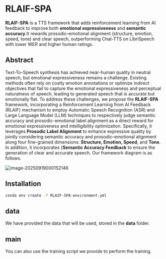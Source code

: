 # RLAIF-SPA

**RLAIF-SPA** is a TTS framework that adds reinforcement learning from AI feedback to improve both **emotional expressiveness** and **semantic accuracy**.It rewards prosodic–emotional alignment (structure, emotion, speed, tone) and clear speech, outperforming Chat-TTS on LibriSpeech with lower WER and higher human ratings.

## Abstract

Text-To-Speech synthesis has achieved near-human quality in neutral speech, but emotional expressiveness remains a challenge. Existing methods often rely on costly emotion annotations or optimize indirect objectives that fail to capture the emotional expressiveness and perceptual naturalness of speech, leading to generated speech that is accurate but emotionally flat. To address these challenges, we propose the  **RLAIF-SPA** framework, incorporating a Reinforcement Learning from AI Feedback (RLAIF) mechanism to employ Automatic Speech Recognition (ASR) and Large Language Model (LLM) techniques to respectively judge semantic accuracy and prosodic-emotional label alignment as a direct reward for emotional expressiveness and intelligibility optimization. Specifically, it leverages **Prosodic Label Alignment** to enhance expressive quality by jointly considering semantic accuracy and prosodic–emotional alignment along four fine-grained dimensions: **Structure, Emotion, Speed**, and **Tone**. In addition, it incorporates {**Semantic Accuracy Feedback** to ensure the generation of clear and accurate speech. Our framework diagram is as follows.

![image-20250919000152146](https://github.com/Zoe-Mango/RLAIF-SPA/blob/main/assets/overview.png)

## Installation

```bash
conda env create -f RLAIF-SPA-environment.yml
```

## data

We have provided the data that will be used, stored in the **data** folder.

## main

You can also use the training script we provide to perform the training.
